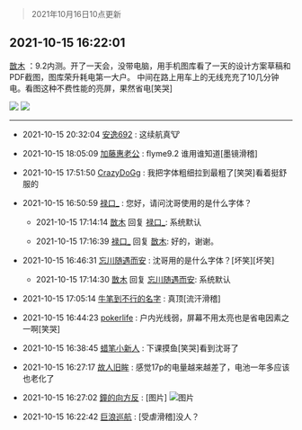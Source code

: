 > 2021年10月16日10点更新
<link rel="stylesheet" href="https://cdn.jsdelivr.net/gh/taotie6/sampleJSON@main/css/photo_show.css">
<meta name="referrer" content="no-referrer" />


 ## 2021-10-15 16:22:01 

 [㪚木](https://www.coolapk.com/feed/30707720?shareKey=NzExNTQ0MWRlOTNjNjE2OTQzNTY~) ：9.2内测。开了一天会，没带电脑，用手机图库看了一天的设计方案草稿和PDF截图，图库荣升耗电第一大户。
中间在路上用车上的无线充充了10几分钟电。看图这种不费性能的亮屏，果然省电[笑哭] 

<div class="album">
<img class="img-item" src="https://image.coolapk.com/feed/2021/1015/16/1081091_ab57748e_6119_7495@1080x1386.png" />
<img class="img-item" src="https://image.coolapk.com/feed/2021/1015/16/1081091_8322509a_6119_7497@1080x1165.png" />
</div>

 ------- 

- 2021-10-15 20:32:04 [安逸692](uid=1171740) : 这续航真🐮 

- 2021-10-15 18:05:09 [加藤惠老公](uid=1266680) : flyme9.2 谁用谁知道[墨镜滑稽] 

- 2021-10-15 17:51:50 [CrazyDoGg](uid=1508206) : 我把字体粗细拉到最粗了[笑哭]看着挺舒服的 

- 2021-10-15 16:50:59 [禄口_](uid=1005884) : 您好，请问沈哥使用的是什么字体？ 

    - 2021-10-15 17:14:14 [㪚木](uid=1081091) 回复 [禄口_](uid=1005884): 系统默认 

    - 2021-10-15 17:16:39 [禄口_](uid=1005884) 回复 [㪚木](uid=1081091): 好的，谢谢。 

- 2021-10-15 16:46:31 [忘川随遇而安](uid=3469258) : 沈哥用的是什么字体？[坏笑][坏笑] 

    - 2021-10-15 17:14:30 [㪚木](uid=1081091) 回复 [忘川随遇而安](uid=3469258): 系统默认 

- 2021-10-15 17:05:14 [牛笔到不行的名字](uid=2374460) : 真顶[流汗滑稽] 

- 2021-10-15 16:44:23 [pokerlife](uid=575409) : 户内光线弱，屏幕不用太亮也是省电因素之一啊[笑哭] 

- 2021-10-15 16:38:45 [蜡笔小新人](uid=4236945) : 下课摸鱼[笑哭]看到沈哥了 

- 2021-10-15 16:27:17 [故人旧眸](uid=5481001) : 感觉17p的电量越来越差了，电池一年多应该也老化了 

- 2021-10-15 16:27:02 [鐘的向方反](uid=1500903) : [图片] ![图片](https://image.coolapk.com/feed/2021/1003/18/1432912_9cbeab0a_7950_991@320x320.gif)

- 2021-10-15 16:22:42 [巨浪巡航](uid=1415090) : [受虐滑稽]没人？ 

